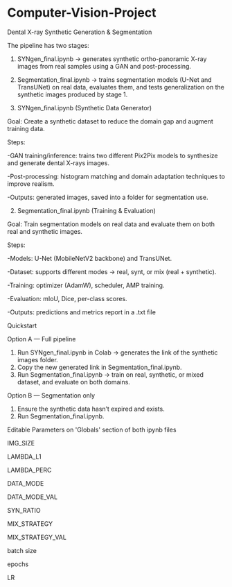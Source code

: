# Computer-Vision-Project

Dental X-ray Synthetic Generation & Segmentation

The pipeline has two stages:

1) SYNgen_final.ipynb → generates synthetic ortho-panoramic X-ray images from real samples using a GAN and post-processing.
2) Segmentation_final.ipynb → trains segmentation models (U-Net and TransUNet) on real data, evaluates them, and tests generalization on the synthetic images produced by stage 1.


1) SYNgen_final.ipynb (Synthetic Data Generator)

Goal: Create a synthetic dataset to reduce the domain gap and augment training data.

Steps:

-GAN training/inference: trains two different Pix2Pix models to synthesize and generate dental X-rays images.

-Post-processing: histogram matching and domain adaptation techniques to improve realism.

-Outputs: generated images, saved into a folder for segmentation use.

2) Segmentation_final.ipynb (Training & Evaluation)

Goal: Train segmentation models on real data and evaluate them on both real and synthetic images.

Steps:

-Models: U-Net (MobileNetV2 backbone) and TransUNet.

-Dataset: supports different modes → real, synt, or mix (real + synthetic).

-Training: optimizer (AdamW), scheduler, AMP training.

-Evaluation: mIoU, Dice, per-class scores.

-Outputs: predictions and metrics report in a .txt file



Quickstart

Option A — Full pipeline

1. Run SYNgen_final.ipynb in Colab → generates the link of the synthetic images folder.
2. Copy the new generated link in Segmentation_final.ipynb.
3. Run Segmentation_final.ipynb → train on real, synthetic, or mixed dataset, and evaluate on both domains.

Option B — Segmentation only

1. Ensure the synthetic data hasn’t expired and exists.
2. Run Segmentation_final.ipynb.


Editable Parameters on 'Globals' section of both ipynb files

IMG_SIZE

LAMBDA_L1

LAMBDA_PERC

DATA_MODE

DATA_MODE_VAL

SYN_RATIO

MIX_STRATEGY

MIX_STRATEGY_VAL

batch size

epochs

LR
